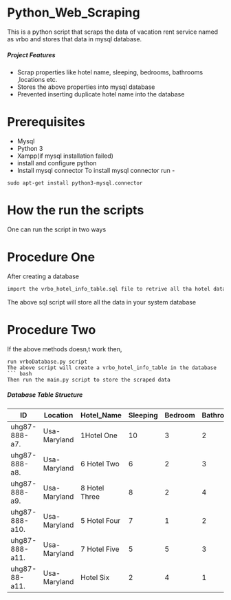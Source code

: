 # Python_Web_Scraping
This is a python script that scraps the data of vacation rent service named as vrbo and stores that data in mysql database.


##### Project Features
* Scrap properties like hotel name, sleeping, bedrooms, bathrooms ,locations etc.
* Stores the above properties into mysql database
* Prevented inserting duplicate hotel name into the database

# Prerequisites
* Mysql
* Python 3
* Xampp(if mysql installation failed)
* install and configure python 
* Install mysql connector 
To install mysql connector run -
``` 
sudo apt-get install python3-mysql.connector
```

# How the run the scripts 
One can run the script in two ways
# Procedure One
After creating a database 
``` bash
import the vrbo_hotel_info_table.sql file to retrive all tha hotel data
```
The above sql  script will store all the data in your system database

# Procedure Two
If the above methods doesn,t work then,
``` 
run vrboDatabase.py script
The above script will create a vrbo_hotel_info_table in the database
``` bash
Then run the main.py script to store the scraped data
```


##### Database Table Structure
| ID             | Location       | Hotel_Name    | Sleeping  | Bedroom  | Bathroom |
|----------------|----------------|---------------|-----------|----------|----------|
| uhg87-888-a7.  | Usa-Maryland   | 1Hotel One    | 10        | 3        | 2        |
| uhg87-888-a8.  | Usa-Maryland   | 6 Hotel Two   | 6         | 2        | 3        |
| uhg87-888-a9.  | Usa-Maryland   | 8 Hotel Three | 8         | 2        | 4        |
| uhg87-888-a10. | Usa-Maryland   | 5 Hotel Four  | 7         | 1        | 2        |
| uhg87-888-a11. | Usa-Maryland   | 7 Hotel Five  | 5         | 5        | 3        |
 | uhg87-88-a11.  | Usa-Maryland  |   Hotel Six   | 2         | 4        | 1        |